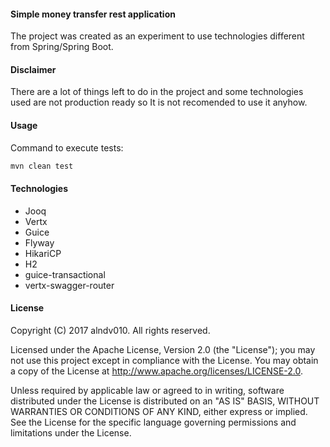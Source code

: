#### Simple money transfer rest application
The project was created as an experiment to use technologies different from Spring/Spring Boot.
#### Disclaimer
There are a lot of things left to do in the project and some technologies used are not production ready so It is not recomended to use it anyhow.
#### Usage
Command to execute tests:
```sh
mvn clean test
```
#### Technologies

- Jooq
- Vertx
- Guice
- Flyway
- HikariCP
- H2
- guice-transactional
- vertx-swagger-router

#### License

Copyright (C) 2017 alndv010. All rights reserved.

Licensed under the Apache License, Version 2.0 (the "License"); you may not use this project except in compliance with the License. You may obtain a copy of the License at http://www.apache.org/licenses/LICENSE-2.0.

Unless required by applicable law or agreed to in writing, software distributed under the License is distributed on an "AS IS" BASIS, WITHOUT WARRANTIES OR CONDITIONS OF ANY KIND, either express or implied. See the License for the specific language governing permissions and limitations under the License.

